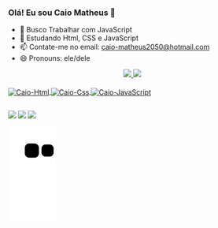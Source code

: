 ### Olá! Eu sou Caio Matheus 👋

- 🔭 Busco Trabalhar com JavaScript
- 🌱 Estudando Html, CSS e JavaScript
- 📫 Contate-me no email: caio-matheus2050@hotmail.com
- 😄 Pronouns: ele/dele

<div align="center">
  <a href="https://github.com/caiomatheus16">
  <img height="180em" src="https://github-readme-stats.vercel.app/api?username=caiomatheus16&show_icons=true&theme=dracula&include_all_commits=true&count_private=true"/>
  <img height="180em" src="https://github-readme-stats.vercel.app/api/top-langs/?username=caiomatheus16&layout=compact&langs_count=7&theme=dark"/>
</div>

<div style="display: inline_block"><br>
  <img align="center" alt="Caio-Html" height="30" width="40" src="https://cdn.jsdelivr.net/gh/devicons/devicon/icons/html5/html5-original-wordmark.svg">
  <img align="center" alt="Caio-Css" height="30" width="40" src="https://cdn.jsdelivr.net/gh/devicons/devicon/icons/css3/css3-original-wordmark.svg">
  <img align="center" alt="Caio-JavaScript" height="30" width="40" src="https://cdn.jsdelivr.net/gh/devicons/devicon/icons/javascript/javascript-original.svg">
  
  
  </div>
  
  ##
  
  <div> 
  <a href="https://www.instagram.com/caio3281/" target="_blank"><img src="https://img.shields.io/badge/-Instagram-%23E4405F?style=for-the-badge&logo=instagram&logoColor=white" target="_blank"></a>
  <a href = "mailto:caio-matheus2050@hotmail.com"><img src="https://img.shields.io/badge/-Gmail-%23333?style=for-the-badge&logo=gmail&logoColor=white" target="_blank"></a>
  <a href="https://www.linkedin.com/in/caio-matheus-111830210/" target="_blank"><img src="https://img.shields.io/badge/-LinkedIn-%230077B5?style=for-the-badge&logo=linkedin&logoColor=white" target="_blank"></a> 
 
  ![Snake animation](https://github.com/caiomatheus16/caiomatheus16/blob/output/github-contribution-grid-snake.svg)
 
</div>
